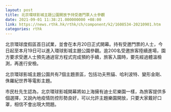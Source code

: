 ```yaml
---
layout: post
title: 北京環球影城主題公園開放予持受邀門票人士參觀
date: 2021-09-01 11:38:21.000000000 +08:00
link: https://news.rthk.hk/rthk/ch/component/k2/1608534-20210901.htm
categories: rthk
---
```


北京環球度假區首日試業，並會在本月20日正式開幕。持有受邀門票的人士，今日起至本月19日可以進入環球影城主題公園參觀。逾200名受邀旅客陸續進場，園方要求受邀人士預先通過官方程式完成預約手續，旅客入園時，要先經過體溫檢測，再進行安檢。

北京環球影城主題公園共有7個主題景區，包括功夫熊貓、哈利波特、變形金剛、侏羅紀世界等電影主題。

市民杜先生認為，北京環球影城開幕將如上海擁有迪士尼樂園一樣，為旅客提供多個選擇，又說內地疫情防控形勢良好，可以允許主題樂園開放，只要大家戴好口罩，相信不會出現大問題。
